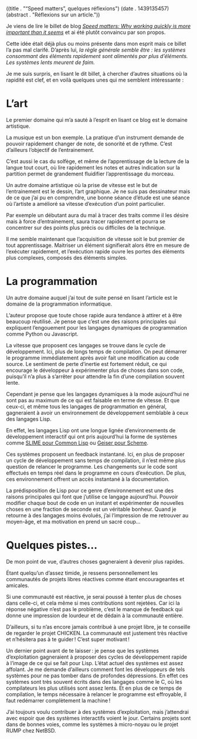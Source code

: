 ((title . "“Speed matters”, quelques réflexions")
 (date . 1439135457)
 (abstract . "Réflexions sur un article."))

Je viens de lire le billet de blog _[Speed matters: Why working
quickly is more important than it seems][speed-matters]_ et ai été
plutôt convaincu par son propos.

Cette idée était déjà plus ou moins présente dans mon esprit mais ce
billet l’a pas mal clarifé. D’après lui, _la règle générale semble
être : les systèmes consommant des éléments rapidement sont alimentés
par plus d’éléments. Les systèmes lents meurent de faim._

Je me suis surpris, en lisant le dit billet, à chercher d’autres
situations où la rapidité est clef, et en voilà quelques unes qui me
semblent intéressante :


# L’art

Le premier domaine qui m’a sauté à l’esprit en lisant ce blog est le
domaine artistique.

La musique est un bon exemple. La pratique d’un instrument demande de
pouvoir rapidement changer de note, de sonorité et de rythme. C’est
d’ailleurs l’objectif de l’entrainement.

C’est aussi le cas du solfège, et même de l’apprentissage de la
lecture de la langue tout court, où lire rapidement les notes et
autres indication sur la partition permet de grandement fluidifier
l’apprentissage du morceau.

Un autre domaine artistique où la prise de vitesse est le but de
l’entrainement est le dessin, l’art graphique. Je ne suis pas
dessinateur mais de ce que j’ai pu en comprendre, une bonne séance
d’étude est une séance où l’artiste a amélioré sa vitesse d’exécution
d’un point particulier.

Par exemple un débutant aura du mal à tracer des traits comme il les
désire mais à force d’entrainement, saura tracer rapidement et pourra
se concentrer sur des points plus précis ou difficiles de la
technique.

Il me semble maintenant que l’acquisition de vitesse soit le but
premier de tout apprentissage. Maitriser un élément signifierait alors
être en mesure de l’exécuter rapidement, et l’exécution rapide ouvre
les portes des éléments plus complexes, composés des éléments simples.


# La programmation

Un autre domaine auquel j’ai tout de suite pensé en lisant l’article
est le domaine de la programmation informatique.

L’auteur propose que toute chose rapide aura tendance à attirer et à
être beaucoup réutilisé. Je pense que c’est une des raisons
principales qui expliquent l’engouement pour les langages dynamiques
de programmation comme Python ou Javascript.

La vitesse que proposent ces langages se trouve dans le cycle de
développement. Ici, plus de longs temps de compilation. On peut
démarrer le programme immédiatement après avoir fait une modification
au code source. Le sentiment de perte d’inertie est fortement
réduit, ce qui encourage le développeur à expérimenter plus de choses
dans son code, puisqu’il n’a plus à s’arrêter pour attendre la fin
d’une compilation souvent lente.

Cependant je pense que les langages dynamiques à la mode aujourd’hui
ne sont pas au maximum de ce qui est faisable en terme de vitesse. Et
que ceux-ci, et même tous les langages de programmation en général,
gagneraient à avoir un environnement de développement semblable à
ceux des langages Lisp.

En effet, les langages Lisp ont une longue lignée d’environnements de
développement interactif qui ont pris aujourd’hui la forme de systèmes
comme [SLIME pour Common Lisp][slime] ou [Geiser pour Scheme][geiser].

Ces systèmes proposent un feedback instantané. Ici, en plus de
proposer un cycle de développement sans temps de compilation, il n’est
même plus question de relancer le programme. Les changements sur le
code sont effectués en temps réel dans le programme en cours
d’exécution. De plus, ces environnement offrent un accès instantané à
la documentation.

La prédisposition de Lisp pour ce genre d’environnement est une des
raisons principales qui font que j’utilise ce langage
aujourd’hui. Pouvoir modifier chaque bout de code en un instant et
expérimenter de nouvelles choses en une fraction de seconde est un
véritable bonheur. Quand je retourne à des langages moins évolués,
j’ai l’impression de me retrouver au moyen-âge, et ma motivation en
prend un sacré coup…


# Quelques pistes…

De mon point de vue, d’autres choses gagneraient à devenir plus
rapides.

Étant quelqu’un d’assez timide, je ressens personnellement les
communautés de projets libres réactives comme étant encourageantes et
amicales.

Si une communauté est réactive, je serai poussé à tenter plus de
choses dans celle-ci, et cela même si mes contributions sont rejetées. Car ici
la réponse négative n’est pas le problème, c’est le manque de feedback
qui donne une impression de lourdeur et de dédain à la communauté entière.

D’ailleurs, si tu n’as encore jamais contribué à une projet libre,
je te conseille de regarder le projet CHICKEN. La communauté est
justement très réactive et n’hésitera pas à te guider ! C’est super motivant !

Un dernier point avant de te laisser : je pense que les systèmes
d’exploitation gagneraient à proposer des cycles de développement
rapide à l’image de ce qui se fait pour Lisp. L’état actuel des
systèmes est assez affolant. Je me demande d’ailleurs comment font les
développeurs de tels systèmes pour ne pas tomber dans de profondes
dépressions. En effet ces systèmes sont très souvent écrits dans des
langages comme le C, où les compilateurs les plus utilisés sont assez
lents. Et en plus de ce temps de compilation, le temps nécessaire à
relancer le programme est effroyable, il faut redémarrer complètement
la machine !

J’ai toujours voulu contribuer à des systèmes d’exploitation, mais
j’attendrai avec espoir que des systèmes interactifs voient le
jour. Certains projets sont dans de bonnes voies, comme les systèmes à
micro-noyau ou le projet RUMP chez NetBSD.


[speed-matters]:          http://jsomers.net/blog/speed-matters
[slime]:                  https://common-lisp.net/project/slime/
[geiser]:                 http://www.nongnu.org/geiser/

